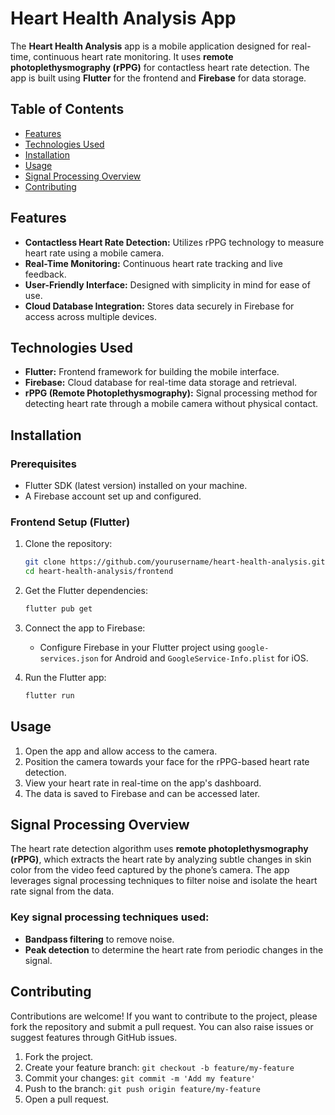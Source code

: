 # Heart Health Analysis App

The **Heart Health Analysis** app is a mobile application designed for real-time, continuous heart rate monitoring. It uses **remote photoplethysmography (rPPG)** for contactless heart rate detection. The app is built using **Flutter** for the frontend and **Firebase** for data storage.

## Table of Contents
- [Features](#features)
- [Technologies Used](#technologies-used)
- [Installation](#installation)
- [Usage](#usage)
- [Signal Processing Overview](#signal-processing-overview)
- [Contributing](#contributing)


## Features
- **Contactless Heart Rate Detection:** Utilizes rPPG technology to measure heart rate using a mobile camera.
- **Real-Time Monitoring:** Continuous heart rate tracking and live feedback.
- **User-Friendly Interface:** Designed with simplicity in mind for ease of use.
- **Cloud Database Integration:** Stores data securely in Firebase for access across multiple devices.

## Technologies Used
- **Flutter:** Frontend framework for building the mobile interface.
- **Firebase:** Cloud database for real-time data storage and retrieval.
- **rPPG (Remote Photoplethysmography):** Signal processing method for detecting heart rate through a mobile camera without physical contact.

## Installation

### Prerequisites
- Flutter SDK (latest version) installed on your machine.
- A Firebase account set up and configured.

### Frontend Setup (Flutter)

1. Clone the repository:
    ```bash
    git clone https://github.com/yourusername/heart-health-analysis.git
    cd heart-health-analysis/frontend
    ```

2. Get the Flutter dependencies:
    ```bash
    flutter pub get
    ```

3. Connect the app to Firebase:
   - Configure Firebase in your Flutter project using `google-services.json` for Android and `GoogleService-Info.plist` for iOS.

4. Run the Flutter app:
    ```bash
    flutter run
    ```

## Usage

1. Open the app and allow access to the camera.
2. Position the camera towards your face for the rPPG-based heart rate detection.
3. View your heart rate in real-time on the app's dashboard.
4. The data is saved to Firebase and can be accessed later.

## Signal Processing Overview

The heart rate detection algorithm uses **remote photoplethysmography (rPPG)**, which extracts the heart rate by analyzing subtle changes in skin color from the video feed captured by the phone’s camera. The app leverages signal processing techniques to filter noise and isolate the heart rate signal from the data.

### Key signal processing techniques used:
- **Bandpass filtering** to remove noise.
- **Peak detection** to determine the heart rate from periodic changes in the signal.

## Contributing

Contributions are welcome! If you want to contribute to the project, please fork the repository and submit a pull request. You can also raise issues or suggest features through GitHub issues.

1. Fork the project.
2. Create your feature branch: `git checkout -b feature/my-feature`
3. Commit your changes: `git commit -m 'Add my feature'`
4. Push to the branch: `git push origin feature/my-feature`
5. Open a pull request.


